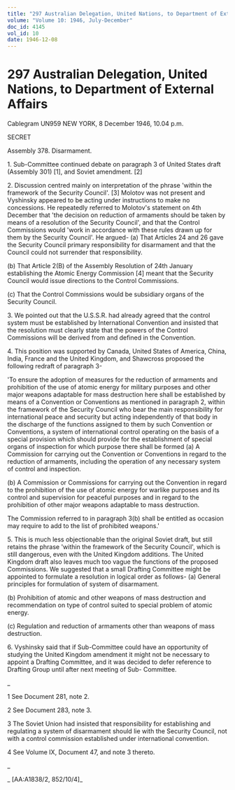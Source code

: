 ```yaml
---
title: "297 Australian Delegation, United Nations, to Department of External Affairs"
volume: "Volume 10: 1946, July-December"
doc_id: 4145
vol_id: 10
date: 1946-12-08
---
```


# 297 Australian Delegation, United Nations, to Department of External Affairs

Cablegram UN959 NEW YORK, 8 December 1946, 10.04 p.m.

SECRET

Assembly 378. Disarmament.

1\. Sub-Committee continued debate on paragraph 3 of United States draft (Assembly 301) [1], and Soviet amendment. [2]

2\. Discussion centred mainly on interpretation of the phrase 'within the framework of the Security Council'. [3] Molotov was not present and Vyshinsky appeared to be acting under instructions to make no concessions. He repeatedly referred to Molotov's statement on 4th December that 'the decision on reduction of armaments should be taken by means of a resolution of the Security Council', and that the Control Commissions would 'work in accordance with these rules drawn up for them by the Security Council'. He argued- (a) That Articles 24 and 26 gave the Security Council primary responsibility for disarmament and that the Council could not surrender that responsibility.

(b) That Article 2(B) of the Assembly Resolution of 24th January establishing the Atomic Energy Commission [4] meant that the Security Council would issue directions to the Control Commissions.

(c) That the Control Commissions would be subsidiary organs of the Security Council.

3\. We pointed out that the U.S.S.R. had already agreed that the control system must be established by International Convention and insisted that the resolution must clearly state that the powers of the Control Commissions will be derived from and defined in the Convention.

4\. This position was supported by Canada, United States of America, China, India, France and the United Kingdom, and Shawcross proposed the following redraft of paragraph 3-

'To ensure the adoption of measures for the reduction of armaments and prohibition of the use of atomic energy for military purposes and other major weapons adaptable for mass destruction here shall be established by means of a Convention or Conventions as mentioned in paragraph 2, within the framework of the Security Council who bear the main responsibility for international peace and security but acting independently of that body in the discharge of the functions assigned to them by such Convention or Conventions, a system of international control operating on the basis of a special provision which should provide for the establishment of special organs of inspection for which purpose there shall be formed (a) A Commission for carrying out the Convention or Conventions in regard to the reduction of armaments, including the operation of any necessary system of control and inspection.

(b) A Commission or Commissions for carrying out the Convention in regard to the prohibition of the use of atomic energy for warlike purposes and its control and supervision for peaceful purposes and in regard to the prohibition of other major weapons adaptable to mass destruction.

The Commission referred to in paragraph 3(b) shall be entitled as occasion may require to add to the list of prohibited weapons.'

5\. This is much less objectionable than the original Soviet draft, but still retains the phrase 'within the framework of the Security Council', which is still dangerous, even with the United Kingdom additions. The United Kingdom draft also leaves much too vague the functions of the proposed Commissions. We suggested that a small Drafting Committee might be appointed to formulate a resolution in logical order as follows- (a) General principles for formulation of system of disarmament.

(b) Prohibition of atomic and other weapons of mass destruction and recommendation on type of control suited to special problem of atomic energy.

(c) Regulation and reduction of armaments other than weapons of mass destruction.

6\. Vyshinsky said that if Sub-Committee could have an opportunity of studying the United Kingdom amendment it might not be necessary to appoint a Drafting Committee, and it was decided to defer reference to Drafting Group until after next meeting of Sub- Committee.

_

1 See Document 281, note 2.

2 See Document 283, note 3.

3 The Soviet Union had insisted that responsibility for establishing and regulating a system of disarmament should lie with the Security Council, not with a control commission established under international convention.

4 See Volume IX, Document 47, and note 3 thereto.

_

_ [AA:A1838/2, 852/10/4]_
